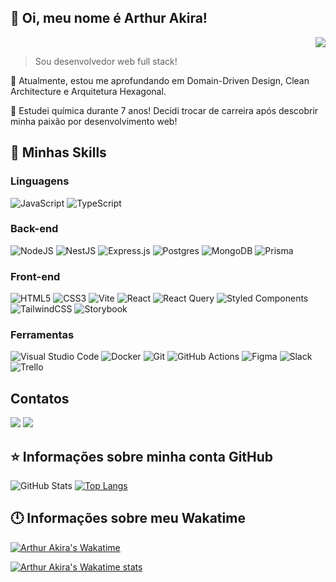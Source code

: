 ## 👋 Oi, meu nome é <strong>Arthur Akira!</strong>

<div align="right">
    <a href="https://visitorbadge.io/status?path=https%3A%2F%2Fgithub.com%2FakiraTatesawa">
        <img src="https://api.visitorbadge.io/api/visitors?path=https%3A%2F%2Fgithub.com%2FakiraTatesawa&labelColor=%23dc6286&countColor=%23282a36" />       </a>
</div>

> Sou desenvolvedor web full stack!

🌱 Atualmente, estou me aprofundando em Domain-Driven Design, Clean Architecture e Arquitetura Hexagonal.

🥼 Estudei química durante 7 anos! Decidi trocar de carreira após descobrir minha paixão por desenvolvimento web!

## 🚀 Minhas Skills

### Linguagens

![JavaScript](https://img.shields.io/badge/javascript-%23323330.svg?style=for-the-badge&logo=javascript&logoColor=%23F7DF1E)
![TypeScript](https://img.shields.io/badge/typescript-%23007ACC.svg?style=for-the-badge&logo=typescript&logoColor=white)

### Back-end

![NodeJS](https://img.shields.io/badge/node.js-6DA55F?style=for-the-badge&logo=node.js&logoColor=white)
![NestJS](https://img.shields.io/badge/nestjs-%23E0234E.svg?style=for-the-badge&logo=nestjs&logoColor=white)
![Express.js](https://img.shields.io/badge/express.js-%23404d59.svg?style=for-the-badge&logo=express&logoColor=%2361DAFB)
![Postgres](https://img.shields.io/badge/postgres-%23316192.svg?style=for-the-badge&logo=postgresql&logoColor=white)
![MongoDB](https://img.shields.io/badge/MongoDB-%234ea94b.svg?style=for-the-badge&logo=mongodb&logoColor=white)
![Prisma](https://img.shields.io/badge/Prisma-3982CE?style=for-the-badge&logo=Prisma&logoColor=white)

### Front-end

![HTML5](https://img.shields.io/badge/html5-%23E34F26.svg?style=for-the-badge&logo=html5&logoColor=white)
![CSS3](https://img.shields.io/badge/css3-%231572B6.svg?style=for-the-badge&logo=css3&logoColor=white)
![Vite](https://img.shields.io/badge/vite-%23646CFF.svg?style=for-the-badge&logo=vite&logoColor=white)
![React](https://img.shields.io/badge/react-%2320232a.svg?style=for-the-badge&logo=react&logoColor=%2361DAFB)
![React Query](https://img.shields.io/badge/-React%20Query-FF4154?style=for-the-badge&logo=react%20query&logoColor=white)
![Styled Components](https://img.shields.io/badge/styled--components-DB7093?style=for-the-badge&logo=styled-components&logoColor=white)
![TailwindCSS](https://img.shields.io/badge/tailwindcss-%2338B2AC.svg?style=for-the-badge&logo=tailwind-css&logoColor=white)
![Storybook](https://img.shields.io/badge/-Storybook-FF4785?style=for-the-badge&logo=storybook&logoColor=white)

### Ferramentas

![Visual Studio Code](https://img.shields.io/badge/Visual%20Studio%20Code-0078d7.svg?style=for-the-badge&logo=visual-studio-code&logoColor=white)
![Docker](https://img.shields.io/badge/docker-%230db7ed.svg?style=for-the-badge&logo=docker&logoColor=white)
![Git](https://img.shields.io/badge/git-%23F05033.svg?style=for-the-badge&logo=git&logoColor=white)
![GitHub Actions](https://img.shields.io/badge/github%20actions-%232671E5.svg?style=for-the-badge&logo=githubactions&logoColor=white)
![Figma](https://img.shields.io/badge/figma-%23F24E1E.svg?style=for-the-badge&logo=figma&logoColor=white)
![Slack](https://img.shields.io/badge/Slack-4A154B?style=for-the-badge&logo=slack&logoColor=white)
![Trello](https://img.shields.io/badge/Trello-%23026AA7.svg?style=for-the-badge&logo=Trello&logoColor=white)

## Contatos

<a href = "mailto:arthurakira.dev@gmail.com"><img src="https://img.shields.io/badge/-Gmail-%23333?style=for-the-badge&logo=gmail&logoColor=white&color=red" target="_blank"></a>
<a href = "https://www.linkedin.com/in/akiratatesawa/"><img src="https://img.shields.io/badge/LinkedIn-0077B5?style=for-the-badge&logo=linkedin&logoColor=white" target="_blank" /></a>

## ⭐ Informações sobre minha conta GitHub

![GitHub Stats](https://github-readme-stats.vercel.app/api?username=akiratatesawa&show_icons=true&theme=dracula)
[![Top Langs](https://github-readme-stats.vercel.app/api/top-langs/?username=akiratatesawa&layout=compact&langs_count=7&theme=dracula)](https://github.com/anuraghazra/github-readme-stats)

## 🕛 Informações sobre meu Wakatime

[![Arthur Akira's Wakatime](https://wakatime.com/badge/user/94f8d07a-90b7-4c7e-b873-da7142464cc7.svg?style=for-the-badge)](https://wakatime.com/@94f8d07a-90b7-4c7e-b873-da7142464cc7)

[![Arthur Akira's Wakatime stats](https://github-readme-stats.vercel.app/api/wakatime?username=akiratatesawa&layout=compact&langs_count=6&theme=dracula)](https://github.com/anuraghazra/github-readme-stats)
